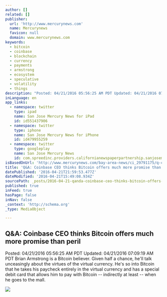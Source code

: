 ```yaml
---
author: []
related: []
publisher:
  url: 'http://www.mercurynews.com'
  name: Mercurynews
  favicon: null
  domain: www.mercurynews.com
keywords:
  - bitcoin
  - coinbase
  - blockchain
  - currency
  - payments
  - armstrong
  - ecosystem
  - speculative
  - volatility
  - things
description: "Posted: 04/21/2016 05:56:25 AM PDT Updated: 04/21/2016 07:09:19 AM PDT Brian Armstrong is a Bitcoin believer. Given half a chance, he'll talk unceasingly about the virtues of the virtual currency. He's so into Bitcoin that he takes his paycheck entirely in the virtual currency and has a special debit card that allows him to pay with Bitcoin -- indirectly at least -- when he goes to the mall."
inLanguage: en
app_links:
  - namespace: twitter
    type: ipad
    name: San Jose Mercury News for iPad
    id: id551437906
  - namespace: twitter
    type: iphone
    name: San Jose Mercury News for iPhone
    id: id479955259
  - namespace: twitter
    type: googleplay
    name: San Jose Mercury News
    id: com.spreedinc.providers.californianewspaperpartnership.sanjosemercurynews
isBasedOnUrl: 'http://www.mercurynews.com/bay-area-news/ci_29791175/q-coinbase-ceo-thinks-bitcoin-offers-much-more'
title: 'Q&A: Coinbase CEO thinks Bitcoin offers much more promise than peril'
datePublished: '2016-04-21T21:59:53.477Z'
dateModified: '2016-04-21T15:49:08.934Z'
sourcePath: _posts/2016-04-21-qanda-coinbase-ceo-thinks-bitcoin-offers-much-more-promise-th.md
published: true
inFeed: true
hasPage: false
inNav: false
_context: 'http://schema.org'
_type: MediaObject

---
```

<article style=""><h1>Q&amp;A: Coinbase CEO thinks Bitcoin offers much more promise than peril</h1><p>Posted: 04/21/2016 05:56:25 AM PDT Updated: 04/21/2016 07:09:19 AM PDT Brian Armstrong is a Bitcoin believer. Given half a chance, he'll talk unceasingly about the virtues of the virtual currency. He's so into Bitcoin that he takes his paycheck entirely in the virtual currency and has a special debit card that allows him to pay with Bitcoin -- indirectly at least -- when he goes to the mall.</p><img src="http://extras.mnginteractive.com/live/media/site568/2016/0421/20160421__svchat-armstrong-0421~1.JPG" /></article>